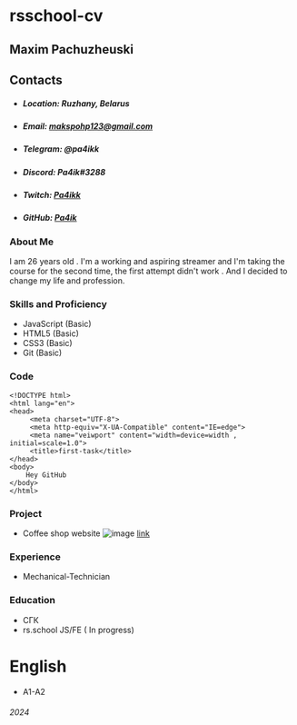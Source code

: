# rsschool-cv 
## Maxim Pachuzheuski
## Contacts
* ##### Location: Ruzhany, Belarus
* ##### Email: makspohp123@gmail.com
* ##### Telegram: @pa4ikk
* ##### Discord: Pa4ik#3288
* ##### Twitch: [Pa4ikk](https://www.twitch.tv/pa4ikk)
* ##### GitHub: [Pa4ik](https://github.com/Pa4ik "https://github.com/Pa4ik")
### About Me 
 I am 26 years old . I'm a working and aspiring streamer and I'm taking the course for the second time, the first attempt didn't work . And I decided to change my life and profession.
### Skills and Proficiency
* JavaScript (Basic)
* HTML5 (Basic)
* CSS3 (Basic)
* Git (Basic)
### Code
```
<!DOCTYPE html>
<html lang="en">
<head>
     <meta charset="UTF-8">
     <meta http-equiv="X-UA-Compatible" content="IE=edge">
     <meta name="veiwport" content="width=device=width , initial=scale=1.0">
     <title>first-task</title>
</head>
<body>
    Hey GitHub
</body>
</html>
```
### Project 
* Coffee shop website
![image](https://github.com/Pa4ik/rsschool-cv/assets/55180942/97beafd8-1830-4883-90d2-df4992024359)
[link](https://pa4ik.github.io/coffee-house/coffee-house/home.html)
### Experience
* Mechanical-Technician
### Education
* СГК
* rs.school JS/FE ( In progress)
# English
* A1-A2

###### 2024
